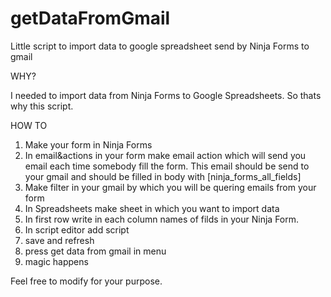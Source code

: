 # getDataFromGmail
Little script to import data to google spreadsheet send by Ninja Forms to gmail 

WHY?

I needed to import data from Ninja Forms to Google Spreadsheets. So thats why this script.

HOW TO

1. Make your form in Ninja Forms
2. In email&actions in your form make email action which will send you email each time somebody fill the form. This email should be send to your gmail and should be filled in body with [ninja_forms_all_fields]
3. Make filter in your gmail by which you will be quering emails from your form 
4. In Spreadsheets make sheet in which you want to import data
5. In first row write in each column names of filds in your Ninja Form.
6. In script editor add script
7. save and refresh
8. press get data from gmail in menu
9. magic happens



Feel free to modify for your purpose.
